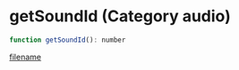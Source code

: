 # getSoundId (Category audio)

```js
function getSoundId(): number
```

[filename](getSoundId_m.md ':include')